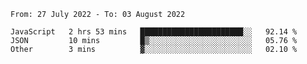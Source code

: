 <!--START_SECTION:waka-->

```text
From: 27 July 2022 - To: 03 August 2022

JavaScript   2 hrs 53 mins   ███████████████████████░░   92.14 %
JSON         10 mins         █▒░░░░░░░░░░░░░░░░░░░░░░░   05.76 %
Other        3 mins          ▓░░░░░░░░░░░░░░░░░░░░░░░░   02.10 %
```

<!--END_SECTION:waka-->
